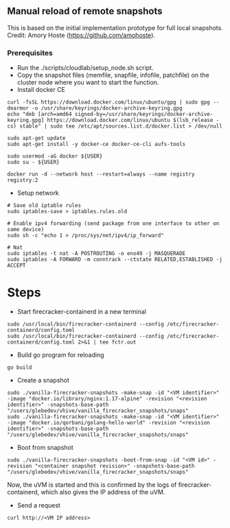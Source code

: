 ## Manual reload of remote snapshots
This is based on the initial implementation prototype for full local snapshots. Credit: Amory Hoste (https://github.com/amohoste).


### Prerequisites
- Run the ./scripts/cloudlab/setup_node.sh script.
- Copy the snapshot files (memfile, snapfile, infofile, patchfile) on the cluster node where you want to start the function.
-  Install docker CE
````
curl -fsSL https://download.docker.com/linux/ubuntu/gpg | sudo gpg --dearmor -o /usr/share/keyrings/docker-archive-keyring.gpg
echo "deb [arch=amd64 signed-by=/usr/share/keyrings/docker-archive-keyring.gpg] https://download.docker.com/linux/ubuntu $(lsb_release -cs) stable" | sudo tee /etc/apt/sources.list.d/docker.list > /dev/null

sudo apt-get update
sudo apt-get install -y docker-ce docker-ce-cli aufs-tools

sudo usermod -aG docker ${USER}
sudo su - ${USER}

docker run -d --network host --restart=always --name registry registry:2
````

- Setup network
```
# Save old iptable rules
sudo iptables-save > iptables.rules.old

# Enable ipv4 forwarding (send package from one interface to other on same device)
sudo sh -c "echo 1 > /proc/sys/net/ipv4/ip_forward"

# Nat
sudo iptables -t nat -A POSTROUTING -o eno49 -j MASQUERADE
sudo iptables -A FORWARD -m conntrack --ctstate RELATED,ESTABLISHED -j ACCEPT
```

# Steps
- Start firecracker-containerd in a new terminal
```
sudo /usr/local/bin/firecracker-containerd --config /etc/firecracker-containerd/config.toml
sudo /usr/local/bin/firecracker-containerd --config /etc/firecracker-containerd/config.toml 2>&1 | tee fctr.out
```
- Build go program for reloading
```
go build
```
- Create a snapshot
```
sudo ./vanilla-firecracker-snapshots -make-snap -id "<VM identifier>" -image "docker.io/library/nginx:1.17-alpine" -revision "<revision identifier>" -snapshots-base-path "/users/glebedev/vhive/vanilla_firecracker_snapshots/snaps"
sudo ./vanilla-firecracker-snapshots -make-snap -id "<VM identifier>" -image "docker.io/qorbani/golang-hello-world" -revision "<revision identifier>" -snapshots-base-path "/users/glebedev/vhive/vanilla_firecracker_snapshots/snaps"
```
- Boot from snapshot
```
sudo ./vanilla-firecracker-snapshots -boot-from-snap -id "<VM id>" -revision "<container snapshot revision>" -snapshots-base-path "/users/glebedev/vhive/vanilla_firecracker_snapshots/snaps"
```

Now, the uVM is started and this is confirmed by the logs of firecracker-containerd, which also gives the IP address of the uVM.

- Send a request
```
curl http://<VM IP address>
```
